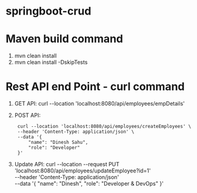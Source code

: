 # springboot-crud

# Maven build command 
1) mvn clean install
2) mvn clean install -DskipTests

# Rest API end Point - curl command

1) GET API:
		curl --location 'localhost:8080/api/employees/empDetails'

2) POST API: 

		curl --location 'localhost:8080/api/employees/createEmployees' \
		--header 'Content-Type: application/json' \
		--data '{
			"name": "Dinesh Sahu",
			"role": "Developer"
		}'
		
3) Update API:
		curl --location --request PUT 'localhost:8080/api/employees/updateEmployee?id=1' \
		--header 'Content-Type: application/json' \
		--data '{
			"name": "Dinesh",
			"role": "Developer & DevOps"
		}'